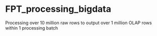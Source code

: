 # FPT_processing_bigdata
Processing over 10 million raw rows to output over 1 million OLAP rows within 1 processing batch
